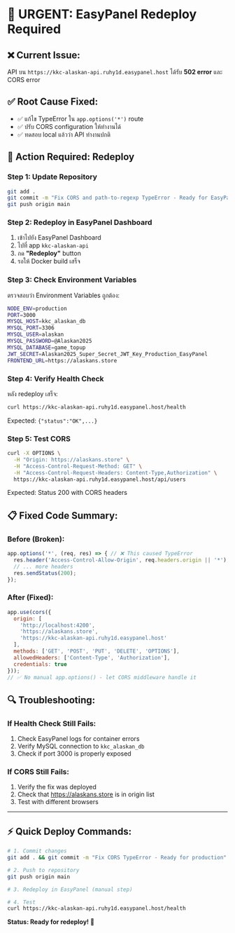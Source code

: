 # 🚨 URGENT: EasyPanel Redeploy Required

## ❌ **Current Issue:**
API บน `https://kkc-alaskan-api.ruhy1d.easypanel.host` ได้รับ **502 error** และ CORS error

## ✅ **Root Cause Fixed:**
- ✅ แก้ไข TypeError ใน `app.options('*')` route
- ✅ ปรับ CORS configuration ให้ทำงานได้
- ✅ ทดสอบ local แล้วว่า API ทำงานปกติ

## 🚀 **Action Required: Redeploy**

### Step 1: Update Repository
```bash
git add .
git commit -m "Fix CORS and path-to-regexp TypeError - Ready for EasyPanel"
git push origin main
```

### Step 2: Redeploy in EasyPanel Dashboard
1. เข้าไปยัง EasyPanel Dashboard
2. ไปที่ app `kkc-alaskan-api`
3. กด **"Redeploy"** button
4. รอให้ Docker build เสร็จ

### Step 3: Check Environment Variables
ตรวจสอบว่า Environment Variables ถูกต้อง:
```bash
NODE_ENV=production
PORT=3000
MYSQL_HOST=kkc_alaskan_db
MYSQL_PORT=3306
MYSQL_USER=alaskan
MYSQL_PASSWORD=@Alaskan2025
MYSQL_DATABASE=game_topup
JWT_SECRET=Alaskan2025_Super_Secret_JWT_Key_Production_EasyPanel
FRONTEND_URL=https://alaskans.store
```

### Step 4: Verify Health Check
หลัง redeploy เสร็จ:
```bash
curl https://kkc-alaskan-api.ruhy1d.easypanel.host/health
```
Expected: `{"status":"OK",...}`

### Step 5: Test CORS
```bash
curl -X OPTIONS \
  -H "Origin: https://alaskans.store" \
  -H "Access-Control-Request-Method: GET" \
  -H "Access-Control-Request-Headers: Content-Type,Authorization" \
  https://kkc-alaskan-api.ruhy1d.easypanel.host/api/users
```
Expected: Status 200 with CORS headers

## 📋 **Fixed Code Summary:**

### Before (Broken):
```javascript
app.options('*', (req, res) => { // ❌ This caused TypeError
  res.header('Access-Control-Allow-Origin', req.headers.origin || '*');
  // ... more headers
  res.sendStatus(200);
});
```

### After (Fixed):
```javascript
app.use(cors({
  origin: [
    'http://localhost:4200',
    'https://alaskans.store',
    'https://kkc-alaskan-api.ruhy1d.easypanel.host'
  ],
  methods: ['GET', 'POST', 'PUT', 'DELETE', 'OPTIONS'],
  allowedHeaders: ['Content-Type', 'Authorization'],
  credentials: true
}));
// ✅ No manual app.options() - let CORS middleware handle it
```

## 🔍 **Troubleshooting:**

### If Health Check Still Fails:
1. Check EasyPanel logs for container errors
2. Verify MySQL connection to `kkc_alaskan_db`
3. Check if port 3000 is properly exposed

### If CORS Still Fails:
1. Verify the fix was deployed
2. Check that https://alaskans.store is in origin list
3. Test with different browsers

---

## ⚡ **Quick Deploy Commands:**

```bash
# 1. Commit changes
git add . && git commit -m "Fix CORS TypeError - Ready for production"

# 2. Push to repository  
git push origin main

# 3. Redeploy in EasyPanel (manual step)

# 4. Test
curl https://kkc-alaskan-api.ruhy1d.easypanel.host/health
```

**Status: Ready for redeploy! 🚀**